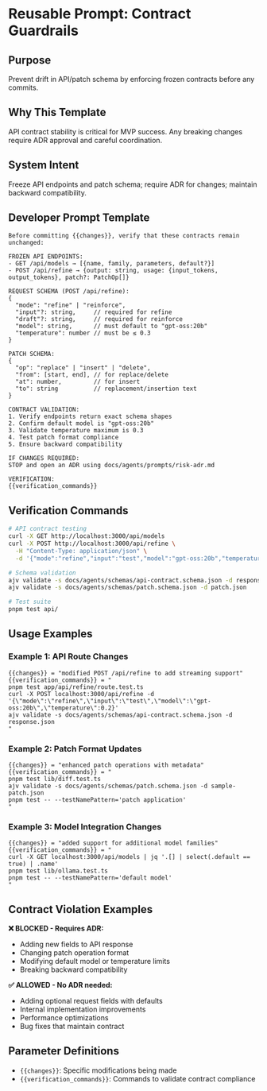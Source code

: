 # Reusable Prompt: Contract Guardrails

## Purpose
Prevent drift in API/patch schema by enforcing frozen contracts before any commits.

## Why This Template
API contract stability is critical for MVP success. Any breaking changes require ADR approval and careful coordination.

## System Intent
Freeze API endpoints and patch schema; require ADR for changes; maintain backward compatibility.

## Developer Prompt Template

```
Before committing {{changes}}, verify that these contracts remain unchanged:

FROZEN API ENDPOINTS:
- GET /api/models → [{name, family, parameters, default?}]
- POST /api/refine → {output: string, usage: {input_tokens, output_tokens}, patch?: PatchOp[]}

REQUEST SCHEMA (POST /api/refine):
{
  "mode": "refine" | "reinforce",
  "input"?: string,     // required for refine
  "draft"?: string,     // required for reinforce  
  "model": string,      // must default to "gpt-oss:20b"
  "temperature": number // must be ≤ 0.3
}

PATCH SCHEMA:
{
  "op": "replace" | "insert" | "delete",
  "from": [start, end], // for replace/delete
  "at": number,         // for insert
  "to": string          // replacement/insertion text
}

CONTRACT VALIDATION:
1. Verify endpoints return exact schema shapes
2. Confirm default model is "gpt-oss:20b"
3. Validate temperature maximum is 0.3
4. Test patch format compliance
5. Ensure backward compatibility

IF CHANGES REQUIRED:
STOP and open an ADR using docs/agents/prompts/risk-adr.md

VERIFICATION:
{{verification_commands}}
```

## Verification Commands
```bash
# API contract testing
curl -X GET http://localhost:3000/api/models
curl -X POST http://localhost:3000/api/refine \
  -H "Content-Type: application/json" \
  -d '{"mode":"refine","input":"test","model":"gpt-oss:20b","temperature":0.2}'

# Schema validation
ajv validate -s docs/agents/schemas/api-contract.schema.json -d response.json
ajv validate -s docs/agents/schemas/patch.schema.json -d patch.json

# Test suite
pnpm test api/
```

## Usage Examples

### Example 1: API Route Changes
```
{{changes}} = "modified POST /api/refine to add streaming support"
{{verification_commands}} = "
pnpm test app/api/refine/route.test.ts
curl -X POST localhost:3000/api/refine -d '{\"mode\":\"refine\",\"input\":\"test\",\"model\":\"gpt-oss:20b\",\"temperature\":0.2}'
ajv validate -s docs/agents/schemas/api-contract.schema.json -d response.json
"
```

### Example 2: Patch Format Updates
```
{{changes}} = "enhanced patch operations with metadata"
{{verification_commands}} = "
pnpm test lib/diff.test.ts
ajv validate -s docs/agents/schemas/patch.schema.json -d sample-patch.json
pnpm test -- --testNamePattern='patch application'
"
```

### Example 3: Model Integration Changes
```
{{changes}} = "added support for additional model families"
{{verification_commands}} = "
curl -X GET localhost:3000/api/models | jq '.[] | select(.default == true) | .name'
pnpm test lib/ollama.test.ts
pnpm test -- --testNamePattern='default model'
"
```

## Contract Violation Examples

**❌ BLOCKED - Requires ADR:**
- Adding new fields to API response
- Changing patch operation format
- Modifying default model or temperature limits
- Breaking backward compatibility

**✅ ALLOWED - No ADR needed:**
- Adding optional request fields with defaults
- Internal implementation improvements
- Performance optimizations
- Bug fixes that maintain contract

## Parameter Definitions
- `{{changes}}`: Specific modifications being made
- `{{verification_commands}}`: Commands to validate contract compliance